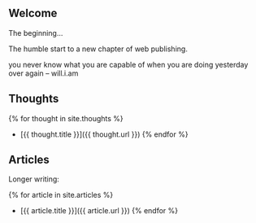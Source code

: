 ## Welcome

The beginning...

The humble start to a new chapter of web publishing.

you never know what you are capable of when you are doing yesterday over again – will.i.am

## Thoughts

{% for thought in site.thoughts %}
* [{{ thought.title }}]({{ thought.url }})
{% endfor %}


## Articles

Longer writing:

{% for article in site.articles %}
* [{{ article.title }}]({{ article.url }})
{% endfor %}
